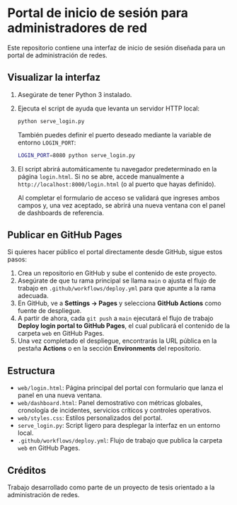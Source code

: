 # Portal de inicio de sesión para administradores de red

Este repositorio contiene una interfaz de inicio de sesión diseñada para un portal de administración de redes.

## Visualizar la interfaz

1. Asegúrate de tener Python 3 instalado.
2. Ejecuta el script de ayuda que levanta un servidor HTTP local:

   ```bash
   python serve_login.py
   ```

   También puedes definir el puerto deseado mediante la variable de entorno `LOGIN_PORT`:

   ```bash
   LOGIN_PORT=8080 python serve_login.py
   ```

3. El script abrirá automáticamente tu navegador predeterminado en la página `login.html`. Si no se abre, accede manualmente a `http://localhost:8000/login.html` (o al puerto que hayas definido).

   Al completar el formulario de acceso se validará que ingreses ambos campos y, una vez aceptado, se abrirá una nueva ventana con el panel de dashboards de referencia.

## Publicar en GitHub Pages

Si quieres hacer público el portal directamente desde GitHub, sigue estos pasos:

1. Crea un repositorio en GitHub y sube el contenido de este proyecto.
2. Asegúrate de que tu rama principal se llama `main` o ajusta el flujo de trabajo en `.github/workflows/deploy.yml` para que apunte a la rama adecuada.
3. En GitHub, ve a **Settings → Pages** y selecciona **GitHub Actions** como fuente de despliegue.
4. A partir de ahora, cada `git push` a `main` ejecutará el flujo de trabajo **Deploy login portal to GitHub Pages**, el cual publicará el contenido de la carpeta `web` en GitHub Pages.
5. Una vez completado el despliegue, encontrarás la URL pública en la pestaña **Actions** o en la sección **Environments** del repositorio.

## Estructura

- `web/login.html`: Página principal del portal con formulario que lanza el panel en una nueva ventana.
- `web/dashboard.html`: Panel demostrativo con métricas globales, cronología de incidentes, servicios críticos y controles operativos.
- `web/styles.css`: Estilos personalizados del portal.
- `serve_login.py`: Script ligero para desplegar la interfaz en un entorno local.
- `.github/workflows/deploy.yml`: Flujo de trabajo que publica la carpeta `web` en GitHub Pages.

## Créditos

Trabajo desarrollado como parte de un proyecto de tesis orientado a la administración de redes.
